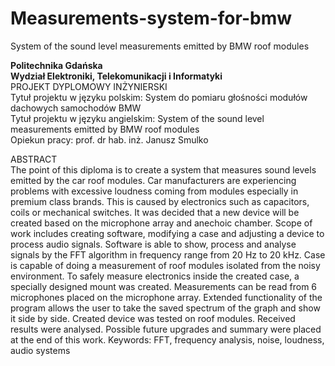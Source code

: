 # Measurements-system-for-bmw
 System of the sound level measurements emitted by BMW roof modules 
 
**Politechnika Gdańska**        
**Wydział Elektroniki, Telekomunikacji i Informatyki**  
PROJEKT DYPLOMOWY INŻYNIERSKI   
Tytuł projektu w języku polskim: System do pomiaru głośności modułów dachowych samochodów BMW   
Tytuł projektu w języku angielskim: System of the sound level measurements emitted by BMW  roof modules         
Opiekun pracy: prof. dr hab. inż. Janusz Smulko 
        
ABSTRACT        
	The point of this diploma is to create a system that measures sound levels emitted by the car roof modules. Car manufacturers are experiencing problems with excessive loudness coming from modules especially in premium class brands. This is caused by electronics such as capacitors, coils or mechanical switches. It was decided that a new device will be created based on the microphone array and anechoic chamber. Scope of work includes creating software, modifying a case and adjusting a device to process audio signals. Software is able to show, process and analyse signals by the FFT algorithm in frequency range from 20 Hz to 20 kHz. Case is capable of doing a measurement of roof modules isolated from the noisy environment. To safely measure electronics inside the created case, a specially designed mount was created. Measurements can be read from 6 microphones placed on the microphone array. Extended functionality of the program allows the user to take the saved spectrum of the graph and show it side by side. Created device was tested on roof modules. Received results were analysed. Possible future upgrades and summary were placed at the end of this work.
Keywords: FFT, frequency analysis, noise, loudness, audio systems
